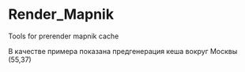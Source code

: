Render_Mapnik
============

Tools for prerender mapnik cache


В качестве примера показана предгенерация кеша вокруг Москвы (55,37)
